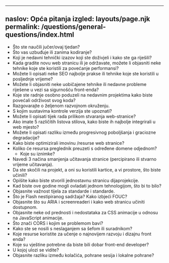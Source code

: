 ***

## naslov: Opća pitanja&#xA;izgled: layouts/page.njk&#xA;permalink: /questions/general-questions/index.html

*   Što ste naučili jučer/ovaj tjedan?
*   Što vas uzbuđuje ili zanima kodiranje?
*   Koji je nedavni tehnički izazov koji ste doživjeli i kako ste ga riješili?
*   Kada gradite novu web stranicu ili je održavate, možete li objasniti neke tehnike koje ste koristili za povećanje performansi?
*   Možete li opisati neke SEO najbolje prakse ili tehnike koje ste koristili u posljednje vrijeme?
*   Možete li objasniti neke uobičajene tehnike ili nedavne probleme riješene u vezi sa sigurnošću front-enda?
*   Koje ste radnje osobno poduzeli na nedavnim projektima kako biste povećali održivost svog koda?
*   Razgovarajte o željenom razvojnom okruženju.
*   S kojim sustavima kontrole verzija ste upoznati?
*   Možete li opisati tijek rada prilikom stvaranja web-stranice?
*   Ako imate 5 različitih listova stilova, kako biste ih najbolje integrirali u web mjesto?
*   Možete li opisati razliku između progresivnog poboljšanja i graciozne degradacije?
*   Kako biste optimizirali imovinu /resurse web stranice?
*   Koliko će resursa preglednik preuzeti s određene domene odjednom?
    *   Koje su iznimke?
*   Navedi 3 načina smanjenja učitavanja stranice (percipirano ili stvarno vrijeme učitavanja).
*   Da ste skočili na projekt, a oni su koristili kartice, a vi prostore, što biste učinili?
*   Opišite kako biste stvorili jednostavnu stranicu dijaprojekcije.
*   Kad biste ove godine mogli ovladati jednom tehnologijom, što bi to bilo?
*   Objasnite važnost tijela za standarde i standarde.
*   Što je Flash nestipiranog sadržaja? Kako izbjeći FOUC?
*   Objasnite što su ARIA i screenreaderi i kako web stranicu učiniti dostupnom.
*   Objasnite neke od prednosti i nedostataka za CSS animacije u odnosu na JavaScript animacije.
*   Što znači CORS i kojim se problemom bavi?
*   Kako ste se nosili s neslaganjem sa šefom ili suradnikom?
*   Koje resurse koristite za učenje o najnovijem razvoju i dizajnu front enda?
*   Koje su vještine potrebne da biste bili dobar front-end developer?
*   U kojoj ulozi se vidite?
*   Objasnite razliku između kolačića, pohrane sesija i lokalne pohrane?

